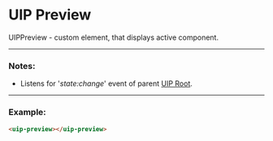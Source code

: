 # UIP Preview

UIPPreview - custom element, that displays active component.

---
### Notes:

- Listens for '*state:change*' event of parent [UIP Root](../core/README.md).

---
### Example:
```html
<uip-preview></uip-preview>
```
